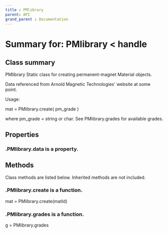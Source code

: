 ```yaml
---
title : PMlibrary
parent: API
grand_parent : Documentation
---
```

# Summary for: **PMlibrary**  < handle

## Class summary

PMlibrary Static class for creating permanent-magnet Material objects.

Data referenced from Arnold Magnetic Technologies' website at some
point.

Usage:

mat = PMlibrary.create( pm_grade )

where pm_grade = string or char. See PMlibrary.grades for available
grades.

## Properties

### .PMlibrary.**data** is a property.


## Methods

Class methods are listed below. Inherited methods are not included.

### .PMlibrary.**create** is a function.
mat = PMlibrary.create(matId)

### .PMlibrary.**grades** is a function.
g = PMlibrary.grades


